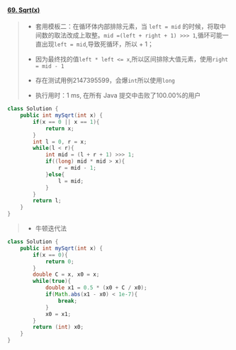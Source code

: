 #### [69. Sqrt(x)](https://leetcode-cn.com/problems/sqrtx/)

> - 套用模板二：在循环体内部排除元素，当 `left = mid` 的时候，将取中间数的取法改成上取整。`mid =(left + right + 1) >>> 1`,循环可能一直出现`left = mid`,导致死循环，所以 + 1；
> - 因为最终找的值`left * left <= x`,所以区间排除大值元素，使用`right = mid - 1`
> - 存在测试用例2147395599，会爆`int`所以使用`long`
>
> 
>
> - 执行用时：1 ms, 在所有 Java 提交中击败了100.00%的用户

```java
class Solution {
    public int mySqrt(int x) {
        if(x == 0 || x == 1){
            return x;
        }
        int l = 0, r = x;
        while(l < r){
            int mid = (l + r + 1) >>> 1;
            if((long) mid * mid > x){
                r = mid - 1;
            }else{
                l = mid;
            }
        }
        return l;
    }
}
```
> - 牛顿迭代法
```java
class Solution {
    public int mySqrt(int x) {
        if(x == 0){
            return 0;
        }
        double C = x, x0 = x;
        while(true){
            double x1 = 0.5 * (x0 + C / x0);
            if(Math.abs(x1 - x0) < 1e-7){
                break;
            }
            x0 = x1;
        }
        return (int) x0;
    }
}
```
